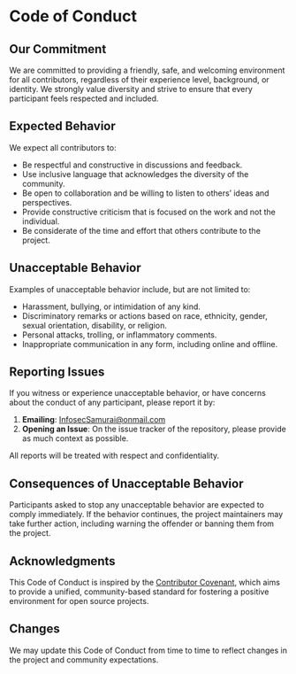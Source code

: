 # Code of Conduct

## Our Commitment
We are committed to providing a friendly, safe, and welcoming environment for all contributors, regardless of their experience level, background, or identity. We strongly value diversity and strive to ensure that every participant feels respected and included.

## Expected Behavior
We expect all contributors to:
- Be respectful and constructive in discussions and feedback.
- Use inclusive language that acknowledges the diversity of the community.
- Be open to collaboration and be willing to listen to others’ ideas and perspectives.
- Provide constructive criticism that is focused on the work and not the individual.
- Be considerate of the time and effort that others contribute to the project.

## Unacceptable Behavior
Examples of unacceptable behavior include, but are not limited to:
- Harassment, bullying, or intimidation of any kind.
- Discriminatory remarks or actions based on race, ethnicity, gender, sexual orientation, disability, or religion.
- Personal attacks, trolling, or inflammatory comments.
- Inappropriate communication in any form, including online and offline.

## Reporting Issues
If you witness or experience unacceptable behavior, or have concerns about the conduct of any participant, please report it by:
1. **Emailing**: InfosecSamurai@onmail.com
2. **Opening an Issue**: On the issue tracker of the repository, please provide as much context as possible.

All reports will be treated with respect and confidentiality.

## Consequences of Unacceptable Behavior
Participants asked to stop any unacceptable behavior are expected to comply immediately. If the behavior continues, the project maintainers may take further action, including warning the offender or banning them from the project.

## Acknowledgments
This Code of Conduct is inspired by the [Contributor Covenant](https://www.contributor-covenant.org/), which aims to provide a unified, community-based standard for fostering a positive environment for open source projects.

## Changes
We may update this Code of Conduct from time to time to reflect changes in the project and community expectations.

